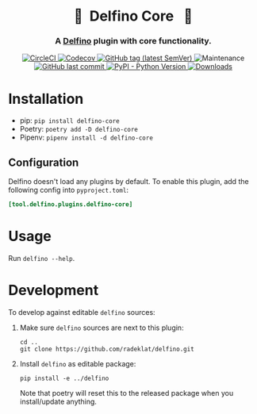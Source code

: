 <h1 align="center" style="border-bottom: none;"> 🔌&nbsp;&nbsp;Delfino Core&nbsp;&nbsp; 🔌</h1>
<h3 align="center">A <a href="https://github.com/radeklat/delfino">Delfino</a> plugin with core functionality.</h3>

<p align="center">
    <a href="https://app.circleci.com/pipelines/github/radeklat/delfino-core?branch=main">
        <img alt="CircleCI" src="https://img.shields.io/circleci/build/github/radeklat/delfino-core">
    </a>
    <a href="https://app.codecov.io/gh/radeklat/delfino-core/">
        <img alt="Codecov" src="https://img.shields.io/codecov/c/github/radeklat/delfino-core">
    </a>
    <a href="https://github.com/radeklat/delfino-core/tags">
        <img alt="GitHub tag (latest SemVer)" src="https://img.shields.io/github/tag/radeklat/delfino-core">
    </a>
    <img alt="Maintenance" src="https://img.shields.io/maintenance/yes/2022">
    <a href="https://github.com/radeklat/delfino-core/commits/main">
        <img alt="GitHub last commit" src="https://img.shields.io/github/last-commit/radeklat/delfino-core">
    </a>
    <a href="https://www.python.org/doc/versions/">
        <img alt="PyPI - Python Version" src="https://img.shields.io/pypi/pyversions/delfino-core">
    </a>
    <a href="https://pypistats.org/packages/delfino-core">
        <img alt="Downloads" src="https://img.shields.io/pypi/dm/delfino-core">
    </a>
</p>

# Installation

- pip: `pip install delfino-core`
- Poetry: `poetry add -D delfino-core`
- Pipenv: `pipenv install -d delfino-core`

## Configuration

Delfino doesn't load any plugins by default. To enable this plugin, add the following config into `pyproject.toml`:

```toml
[tool.delfino.plugins.delfino-core]

```

# Usage

Run `delfino --help`.

# Development

To develop against editable `delfino` sources:

1. Make sure `delfino` sources are next to this plugin:
    ```shell
    cd ..
    git clone https://github.com/radeklat/delfino.git
    ```
2. Install `delfino` as editable package:
    ```shell
    pip install -e ../delfino
    ```
   Note that poetry will reset this to the released package when you install/update anything.
